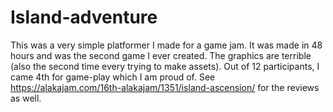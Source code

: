 # Island-adventure

This was a very simple platformer I made for a game jam. It was made in 48 hours and was the second game I ever created. The graphics are terrible (also the second time every trying to make assets).
Out of 12 participants, I came 4th for game-play which I am proud of. See https://alakajam.com/16th-alakajam/1351/island-ascension/ for the reviews as well.
